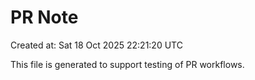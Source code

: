 # PR Note

Created at: Sat 18 Oct 2025 22:21:20 UTC

This file is generated to support testing of PR workflows.
